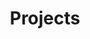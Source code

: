 ---
# A section created with the Portfolio widget.
# This section displays content from `content/project/`.
# See https://wowchemy.com/docs/widget/portfolio/
widget: portfolio

# This file represents a page section.
headless: true

title: Projects

content:
  # Page type to display. E.g. project.
  page_type: project

  # Default filter index (e.g. 0 corresponds to the first `filter_button` instance below).
  filter_default: 0

  # Filter toolbar (optional).
  # Add or remove as many filters (`filter_button` instances) as you like.
  # To show all items, set `tag` to "*".
  # To filter by a specific tag, set `tag` to an existing tag name.
  # To remove the toolbar, delete the entire `filter_button` block.
  filter_button:
    - name: All
      tag: '*'
    - name: Middleware
      tag: middleware
    - name: Smart Spaces
      tag: spaces
    - name: Active
      tag: active
    - name: IoT
      tag: iot
    - name: QoS
      tag: qos
    - name: SOA
      tag: soa

design:
  columns: '1'
  view: Card
  flip_alt_rows: false
  background: {}
  spacing: {padding: [10, 0, 5, 0]}
---
